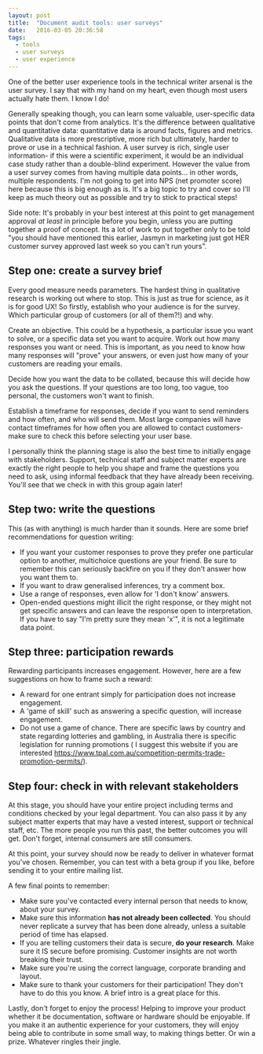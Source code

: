 ```yaml
---
layout: post
title:  "Document audit tools: user surveys"
date:   2016-03-05 20:36:58
tags:
  - tools
  - user surveys
  - user experience
---
```


One of the better user experience tools in the technical writer arsenal is the user survey. I say that with my hand on my heart, even though most users actually hate them. I know I do!

Generally speaking though, you can learn some valuable, user-specific data points that don't come from analytics. It's the difference between qualitative and quantitative data: quantitative data is around facts, figures and metrics. Qualitative data is more prescriptive, more rich but ultimately, harder to prove or use in a technical fashion. A user survey is rich, single user information- if this were a scientific experiment, it would be an individual case study rather than a double-blind experiment. However the value from a user survey comes from having multiple data points... in other words, multiple respondents. I'm not going to get into NPS (net promoter score) here because this is big enough as is. It's a big topic to try and cover so I'll keep as much theory out as possible and try to stick to practical steps!

Side note: It's probably in your best interest at this point to get management approval *at least* in principle before you begin, unless you are putting together a proof of concept. Its a lot of work to put together only to be told "you should have mentioned this earlier, Jasmyn in marketing just got HER customer survey approved last week so you can't run yours".

## Step one: create a survey brief
Every good measure needs parameters. The hardest thing in qualitative research is working out where to stop. This is just as true for science, as it is for good UX! So firstly, establish who your audience is for the survey. Which particular group of customers (or all of them?!) and why.

Create an objective. This could be a hypothesis, a particular issue you want to solve, or a specific data set you want to acquire.
Work out how many responses you want or need. This is important, as you need to know how many responses will "prove" your answers, or even just how many of your customers are reading your emails.

Decide how you want the data to be collated, because this will decide how you ask the questions. If your questions are too long, too vague, too personal, the customers won't want to finish.  

Establish a timeframe for responses, decide if you want to send reminders and how often, and who will send them. Most large companies will have contact timeframes for how often you are allowed to contact customers- make sure to check this before selecting your user base.

I personally think the planning stage is also the best time to initially engage with stakeholders. Support, technical staff and subject matter experts are exactly the right people to help you shape and frame the questions you need to ask, using informal feedback that they have already been receiving. You'll see that we check in with this group again later!  

## Step two: write the questions
This (as with anything) is much harder than it sounds. Here are some brief recommendations for question writing:

* If you want your customer responses to prove they prefer one particular option to another, multichoice questions are your friend. Be sure to remember this can seriously backfire on you if they don't answer how you want them to.
* If you want to draw generalised inferences, try a comment box.
* Use a range of responses, even allow for 'I don't know' answers.
* Open-ended questions might illicit the right response, or they might not get specific answers and can leave the response open to interpretation. If you have to say "I'm pretty sure they mean 'x'", it is not a legitimate data point.

## Step three: participation rewards
Rewarding participants increases engagement. However, here are a few suggestions on how to frame such a reward:

* A reward for one entrant simply for participation does not increase engagement.  
* A 'game of skill' such as answering a specific question, will increase engagement.
* Do not use a game of chance. There are specific laws by country and state regarding lotteries and gambling, in Australia there is specific legislation for running promotions ( I suggest this website if you are interested https://www.tpal.com.au/competition-permits-trade-promotion-permits/).

## Step four: check in with relevant stakeholders
At this stage, you should have your entire project including terms and conditions checked by your legal department. You can also pass it by any subject matter experts that may have a vested interest, support or technical staff, etc. The more people you run this past, the better outcomes you will get. Don't forget, internal consumers are still consumers.

At this point, your survey should now be ready to deliver in whatever format you've chosen. Remember, you can test with a beta group if you like, before sending it to your entire mailing list.

A few final points to remember:

* Make sure you've contacted every internal person that needs to know, about your survey.
* Make sure this information **has not already been collected**. You should never replicate a survey that has been done already, unless a suitable period of time has elapsed.  
* If you are telling customers their data is secure, **do your research**. Make sure it IS secure before promising. Customer insights are not worth breaking their trust.
* Make sure you're using the correct language, corporate branding and layout.
* Make sure to thank your customers for their participation! They don't have to do this you know. A brief intro is a great place for this.

Lastly, don't forget to enjoy the process! Helping to improve your product whether it be documentation, software or hardware should be enjoyable. If you make it an authentic experience for your customers, they will enjoy being able to contribute in some small way, to making things better. Or win a prize. Whatever ringles their jingle.
